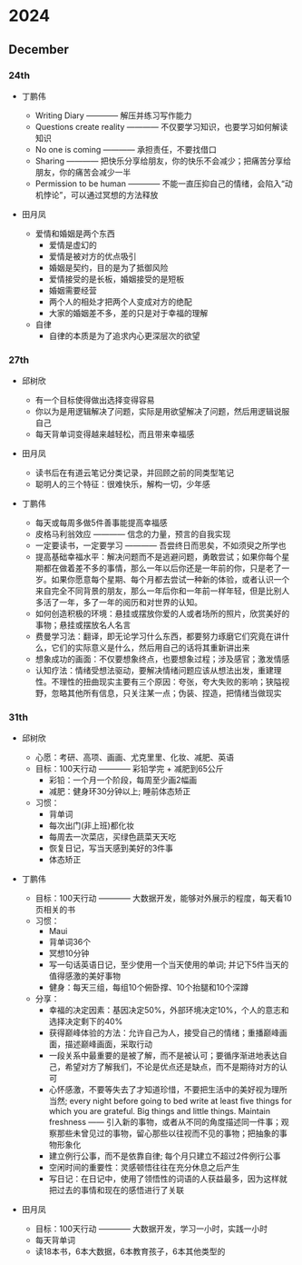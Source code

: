 # 2024

## December

### 24th
- 丁鹏伟
    - Writing Diary ———— 解压并练习写作能力
    - Questions create reality ———— 不仅要学习知识，也要学习如何解读知识
    - No one is coming ———— 承担责任，不要找借口
    - Sharing ———— 把快乐分享给朋友，你的快乐不会减少；把痛苦分享给朋友，你的痛苦会减少一半
    - Permission to be human ———— 不能一直压抑自己的情绪，会陷入“动机悖论”，可以通过冥想的方法释放

- 田月凤
    - 爱情和婚姻是两个东西
        - 爱情是虚幻的
        - 爱情是被对方的优点吸引
        - 婚姻是契约，目的是为了抵御风险
        - 爱情接受的是长板，婚姻接受的是短板
        - 婚姻需要经营
        - 两个人的相处才把两个人变成对方的绝配
        - 大家的婚姻差不多，差的只是对于幸福的理解
    - 自律
        - 自律的本质是为了追求内心更深层次的欲望

### 27th
- 邱树欣
    - 有一个目标使得做出选择变得容易
    - 你以为是用逻辑解决了问题，实际是用欲望解决了问题，然后用逻辑说服自己
    - 每天背单词变得越来越轻松，而且带来幸福感

- 田月凤
    - 读书后在有道云笔记分类记录，并回顾之前的同类型笔记
    - 聪明人的三个特征：很难快乐，解构一切，少年感

- 丁鹏伟
    - 每天或每周多做5件善事能提高幸福感
    - 皮格马利翁效应 ———— 信念的力量，预言的自我实现
    - 一定要读书，一定要学习 ———— 吾尝终日而思矣，不如须臾之所学也
    - 提高基础幸福水平：解决问题而不是逃避问题，勇敢尝试；如果你每个星期都在做着差不多的事情，那么一年以后你还是一年前的你，只是老了一岁。如果你愿意每个星期、每个月都去尝试一种新的体验，或者认识一个来自完全不同背景的朋友，那么一年后你和一年前一样年轻，但是比别人多活了一年，多了一年的阅历和对世界的认知。
    - 如何创造积极的环境：悬挂或摆放你爱的人或者场所的照片，欣赏美好的事物；悬挂或摆放名人名言
    - 费曼学习法：翻译，即无论学习什么东西，都要努力琢磨它们究竟在讲什么，它们的实际意义是什么，然后用自己的话将其重新讲出来
    - 想象成功的画面：不仅要想象终点，也要想象过程；涉及感官；激发情感
    - 认知疗法：情绪受想法驱动，要解决情绪问题应该从想法出发，重建理性。不理性的扭曲现实主要有三个原因：夸张，夸大失败的影响；狭隘视野，忽略其他所有信息，只关注某一点；伪装、捏造，把情绪当做现实

### 31th
- 邱树欣
    - 心愿：考研、高项、画画、尤克里里、化妆、减肥、英语
    - 目标：100天行动 ———— 彩铅学完 + 减肥到65公斤
        - 彩铅：一个月一个阶段，每周至少画2幅画
        - 减肥：健身环30分钟以上; 睡前体态矫正
    - 习惯：
        - 背单词
        - 每次出门(非上班)都化妆
        - 每周去一次菜店，买绿色蔬菜天天吃
        - 恢复日记，写当天感到美好的3件事
        - 体态矫正

- 丁鹏伟
    - 目标：100天行动 ———— 大数据开发，能够对外展示的程度，每天看10页相关的书
    - 习惯：
        - Maui
        - 背单词36个
        - 冥想10分钟
        - 写一句话英语日记，至少使用一个当天使用的单词; 并记下5件当天的值得感激的美好事物
        - 健身：每天三组，每组10个俯卧撑、10个抬腿和10个深蹲
    - 分享：
        - 幸福的决定因素：基因决定50%，外部环境决定10%，个人的意志和选择决定剩下的40%
        - 获得巅峰体验的方法：允许自己为人，接受自己的情绪；重播巅峰画面，描述巅峰画面，采取行动
        - 一段关系中最重要的是被了解，而不是被认可；要循序渐进地表达自己，希望对方了解我们，不论是优点还是缺点，而不是期待对方的认可
        - 心怀感激，不要等失去了才知道珍惜，不要把生活中的美好视为理所当然; every night before going to bed write at least five things for which you  are  grateful. Big things and little things. Maintain freshness —— 引入新的事物，或者从不同的角度描述同一件事；观察那些未曾见过的事物，留心那些以往视而不见的事物；把抽象的事物形象化
        - 建立例行公事，而不是依靠自律; 每个月只建立不超过2件例行公事
        - 空闲时间的重要性：灵感顿悟往往在充分休息之后产生
        - 写日记：在日记中，使用了领悟性的词语的人获益最多，因为这样就把过去的事情和现在的感悟进行了关联

- 田月凤
    - 目标：100天行动 ———— 大数据开发，学习一小时，实践一小时
    - 每天背单词
    - 读18本书，6本大数据，6本教育孩子，6本其他类型的

